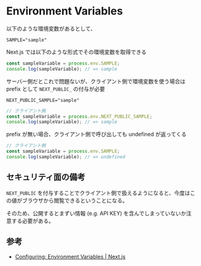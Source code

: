 # Environment Variables

以下のような環境変数があるとして、

```.env
SAMPLE="sample"
```

Next.js では以下のような形式でその環境変数を取得できる

```ts
const sampleVariable = process.env.SAMPLE;
console.log(sampleVariable); // => sample
```

サーバー側だとこれで問題ないが、クライアント側で環境変数を使う場合は prefix として `NEXT_PUBLIC_` の付与が必要

```.env
NEXT_PUBLIC_SAMPLE="sample"
```

```ts
// クライアント側
const sampleVariable = process.env.NEXT_PUBLIC_SAMPLE;
console.log(sampleVariable); // => sample
```

prefix が無い場合、クライアント側で呼び出しても undefined が返ってくる

```ts
// クライアント側
const sampleVariable = process.env.SAMPLE;
console.log(sampleVariable); // => undefined
```

## セキュリティ面の備考

`NEXT_PUBLIC` を付与することでクライアント側で扱えるようになると、今度はこの値がブラウザから閲覧できるということになる。

そのため、公開するとまずい情報 (e.g. API KEY) を含んでしまっていないか注意する必要がある。

## 参考

- [Configuring: Environment Variables | Next.js](https://nextjs.org/docs/pages/building-your-application/configuring/environment-variables)
